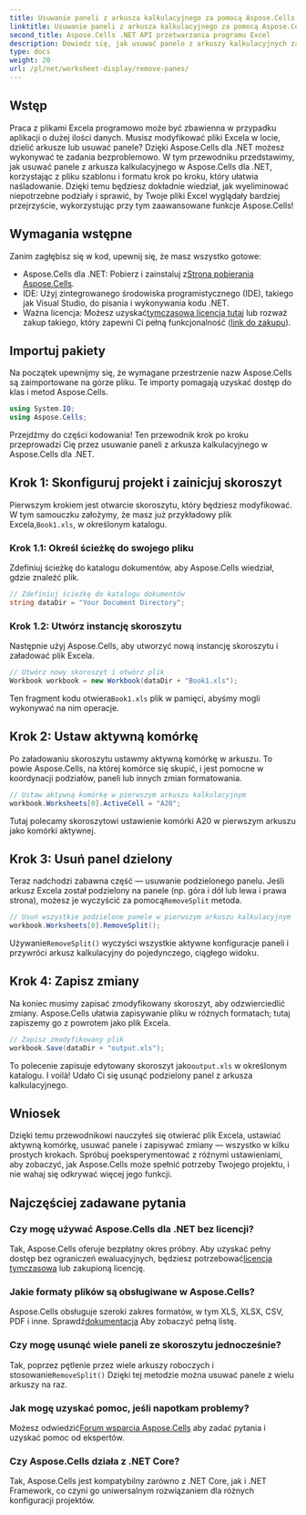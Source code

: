 ```yaml
---
title: Usuwanie paneli z arkusza kalkulacyjnego za pomocą Aspose.Cells
linktitle: Usuwanie paneli z arkusza kalkulacyjnego za pomocą Aspose.Cells
second_title: Aspose.Cells .NET API przetwarzania programu Excel
description: Dowiedz się, jak usuwać panele z arkuszy kalkulacyjnych za pomocą Aspose.Cells dla .NET, korzystając z tego kompleksowego samouczka krok po kroku.
type: docs
weight: 20
url: /pl/net/worksheet-display/remove-panes/
---
```

## Wstęp
Praca z plikami Excela programowo może być zbawienna w przypadku aplikacji o dużej ilości danych. Musisz modyfikować pliki Excela w locie, dzielić arkusze lub usuwać panele? Dzięki Aspose.Cells dla .NET możesz wykonywać te zadania bezproblemowo. W tym przewodniku przedstawimy, jak usuwać panele z arkusza kalkulacyjnego w Aspose.Cells dla .NET, korzystając z pliku szablonu i formatu krok po kroku, który ułatwia naśladowanie.
Dzięki temu będziesz dokładnie wiedział, jak wyeliminować niepotrzebne podziały i sprawić, by Twoje pliki Excel wyglądały bardziej przejrzyście, wykorzystując przy tym zaawansowane funkcje Aspose.Cells!
## Wymagania wstępne
Zanim zagłębisz się w kod, upewnij się, że masz wszystko gotowe:
-  Aspose.Cells dla .NET: Pobierz i zainstaluj z[Strona pobierania Aspose.Cells](https://releases.aspose.com/cells/net/).
- IDE: Użyj zintegrowanego środowiska programistycznego (IDE), takiego jak Visual Studio, do pisania i wykonywania kodu .NET.
-  Ważna licencja: Możesz uzyskać[tymczasowa licencja tutaj](https://purchase.aspose.com/temporary-license/) lub rozważ zakup takiego, który zapewni Ci pełną funkcjonalność ([link do zakupu](https://purchase.aspose.com/buy)).
## Importuj pakiety
Na początek upewnijmy się, że wymagane przestrzenie nazw Aspose.Cells są zaimportowane na górze pliku. Te importy pomagają uzyskać dostęp do klas i metod Aspose.Cells.
```csharp
using System.IO;
using Aspose.Cells;
```
Przejdźmy do części kodowania! Ten przewodnik krok po kroku przeprowadzi Cię przez usuwanie paneli z arkusza kalkulacyjnego w Aspose.Cells dla .NET.
## Krok 1: Skonfiguruj projekt i zainicjuj skoroszyt
 Pierwszym krokiem jest otwarcie skoroszytu, który będziesz modyfikować. W tym samouczku założymy, że masz już przykładowy plik Excela,`Book1.xls`, w określonym katalogu.
### Krok 1.1: Określ ścieżkę do swojego pliku
Zdefiniuj ścieżkę do katalogu dokumentów, aby Aspose.Cells wiedział, gdzie znaleźć plik.
```csharp
// Zdefiniuj ścieżkę do katalogu dokumentów
string dataDir = "Your Document Directory";
```
### Krok 1.2: Utwórz instancję skoroszytu
Następnie użyj Aspose.Cells, aby utworzyć nową instancję skoroszytu i załadować plik Excela.
```csharp
// Utwórz nowy skoroszyt i otwórz plik
Workbook workbook = new Workbook(dataDir + "Book1.xls");
```
 Ten fragment kodu otwiera`Book1.xls` plik w pamięci, abyśmy mogli wykonywać na nim operacje.
## Krok 2: Ustaw aktywną komórkę
Po załadowaniu skoroszytu ustawmy aktywną komórkę w arkuszu. To powie Aspose.Cells, na której komórce się skupić, i jest pomocne w koordynacji podziałów, paneli lub innych zmian formatowania.
```csharp
// Ustaw aktywną komórkę w pierwszym arkuszu kalkulacyjnym
workbook.Worksheets[0].ActiveCell = "A20";
```
Tutaj polecamy skoroszytowi ustawienie komórki A20 w pierwszym arkuszu jako komórki aktywnej.
## Krok 3: Usuń panel dzielony
 Teraz nadchodzi zabawna część — usuwanie podzielonego panelu. Jeśli arkusz Excela został podzielony na panele (np. góra i dół lub lewa i prawa strona), możesz je wyczyścić za pomocą`RemoveSplit` metoda.
```csharp
// Usuń wszystkie podzielone panele w pierwszym arkuszu kalkulacyjnym
workbook.Worksheets[0].RemoveSplit();
```
 Używanie`RemoveSplit()` wyczyści wszystkie aktywne konfiguracje paneli i przywróci arkusz kalkulacyjny do pojedynczego, ciągłego widoku.
## Krok 4: Zapisz zmiany
Na koniec musimy zapisać zmodyfikowany skoroszyt, aby odzwierciedlić zmiany. Aspose.Cells ułatwia zapisywanie pliku w różnych formatach; tutaj zapiszemy go z powrotem jako plik Excela.
```csharp
// Zapisz zmodyfikowany plik
workbook.Save(dataDir + "output.xls");
```
 To polecenie zapisuje edytowany skoroszyt jako`output.xls` w określonym katalogu. I voilà! Udało Ci się usunąć podzielony panel z arkusza kalkulacyjnego.
## Wniosek
Dzięki temu przewodnikowi nauczyłeś się otwierać plik Excela, ustawiać aktywną komórkę, usuwać panele i zapisywać zmiany — wszystko w kilku prostych krokach. Spróbuj poeksperymentować z różnymi ustawieniami, aby zobaczyć, jak Aspose.Cells może spełnić potrzeby Twojego projektu, i nie wahaj się odkrywać więcej jego funkcji.
## Najczęściej zadawane pytania
### Czy mogę używać Aspose.Cells dla .NET bez licencji?  
 Tak, Aspose.Cells oferuje bezpłatny okres próbny. Aby uzyskać pełny dostęp bez ograniczeń ewaluacyjnych, będziesz potrzebować[licencja tymczasowa](https://purchase.aspose.com/temporary-license/) lub zakupioną licencję.
### Jakie formaty plików są obsługiwane w Aspose.Cells?  
Aspose.Cells obsługuje szeroki zakres formatów, w tym XLS, XLSX, CSV, PDF i inne. Sprawdź[dokumentacja](https://reference.aspose.com/cells/net/) Aby zobaczyć pełną listę.
### Czy mogę usunąć wiele paneli ze skoroszytu jednocześnie?  
 Tak, poprzez pętlenie przez wiele arkuszy roboczych i stosowanie`RemoveSplit()` Dzięki tej metodzie można usuwać panele z wielu arkuszy na raz.
### Jak mogę uzyskać pomoc, jeśli napotkam problemy?  
 Możesz odwiedzić[Forum wsparcia Aspose.Cells](https://forum.aspose.com/c/cells/9) aby zadać pytania i uzyskać pomoc od ekspertów.
### Czy Aspose.Cells działa z .NET Core?  
Tak, Aspose.Cells jest kompatybilny zarówno z .NET Core, jak i .NET Framework, co czyni go uniwersalnym rozwiązaniem dla różnych konfiguracji projektów.